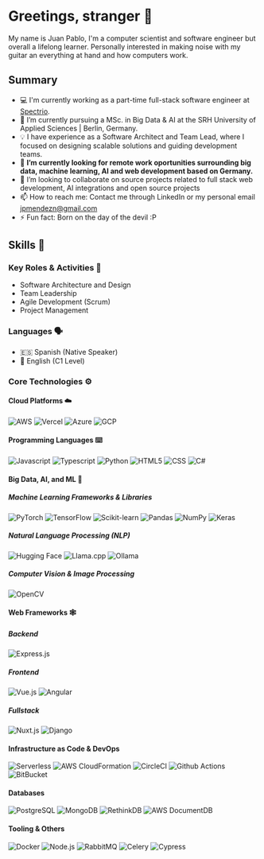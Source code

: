 # Greetings, stranger 🦾

My name is Juan Pablo, I'm a computer scientist and software engineer but overall a lifelong learner. Personally interested in making noise with my guitar an everything at hand and how computers work.

## Summary
- 💻 I'm currently working as a part-time full-stack software engineer at [Spectrio](spectrio.com).
- 🌱 I’m currently pursuing a MSc. in Big Data & AI at the SRH University of Applied Sciences | Berlin, Germany.
- 💡 I have experience as a Software Architect and Team Lead, where I focused on designing scalable solutions and guiding development teams.
- 🔭 **I’m currently looking for remote work oportunities surrounding big data, machine learning, AI and web development based on Germany.**
- 👯 I’m looking to collaborate on source projects related to full stack web development, AI integrations and open source projects
- 📫 How to reach me: Contact me through LinkedIn or my personal email jpmendezn@gmail.com
- ⚡ Fun fact: Born on the day of the devil :P

## Skills 🧰
### Key Roles & Activities 🔑
- Software Architecture and Design
- Team Leadership
- Agile Development (Scrum)
- Project Management
### Languages 🗣️
- 🇪🇸 Spanish (Native Speaker)
- 🏴󠁧󠁢󠁥󠁮󠁧󠁿 English (C1 Level)
### Core Technologies ⚙️
#### Cloud Platforms ☁️
![AWS](https://img.shields.io/badge/AWS-%23323330?style=for-the-badge&logo=amazonwebservices)
![Vercel](https://img.shields.io/badge/Vercel-%23323330?style=for-the-badge&logo=vercel)
![Azure](https://img.shields.io/badge/Azure_(Beginner)-%23323330?style=for-the-badge)
![GCP](https://img.shields.io/badge/GCP_(Beginner)-%23323330?style=for-the-badge&logo=googlecloud)

#### Programming Languages ⌨️
![Javascript](https://img.shields.io/badge/Javascript-%23323330?style=for-the-badge&logo=javascript)
![Typescript](https://img.shields.io/badge/Typescript-%23323330?style=for-the-badge&logo=typescript)
![Python](https://img.shields.io/badge/Python-%23323330?style=for-the-badge&logo=python)
![HTML5](https://img.shields.io/badge/HTML5-%23323330?style=for-the-badge&logo=html5)
![CSS](https://img.shields.io/badge/CSS-%23323330?style=for-the-badge&logo=css)
![C#](https://img.shields.io/badge/C%23-%23323330?style=for-the-badge&logo=dotnet)

#### Big Data, AI, and ML 🧠

##### Machine Learning Frameworks & Libraries
![PyTorch](https://img.shields.io/badge/PyTorch-%23323330?style=for-the-badge&logo=pytorch&logoColor=white)
![TensorFlow](https://img.shields.io/badge/TensorFlow-%23323330?style=for-the-badge&logo=tensorflow&logoColor=white)
![Scikit-learn](https://img.shields.io/badge/scikit--learn-%23323330?style=for-the-badge&logo=scikit-learn&logoColor=white)
![Pandas](https://img.shields.io/badge/pandas-%23323330.svg?style=for-the-badge&logo=pandas&logoColor=white)
![NumPy](https://img.shields.io/badge/numpy-%23323330.svg?style=for-the-badge&logo=numpy&logoColor=white)
![Keras](https://img.shields.io/badge/Keras-%23323330?style=for-the-badge&logo=keras&logoColor=white)

##### Natural Language Processing (NLP)
![Hugging Face](https://img.shields.io/badge/Hugging%20Face-%23323330?style=for-the-badge&logo=huggingface)
![Llama.cpp](https://img.shields.io/badge/Llama.cpp-%23323330?style=for-the-badge&logo=llama-cpp&logoColor=white)
![Ollama](https://img.shields.io/badge/Ollama-%23323330?style=for-the-badge&logo=ollama&logoColor=white) 

##### Computer Vision & Image Processing
![OpenCV](https://img.shields.io/badge/OpenCV-%23323330?style=for-the-badge&logo=opencv)

#### Web Frameworks 🕸️
##### Backend
![Express.js](https://img.shields.io/badge/Express.js-%23323330?style=for-the-badge&logo=express)

##### Frontend
![Vue.js](https://img.shields.io/badge/Vue.js-%23323330?style=for-the-badge&logo=vuedotjs)
![Angular](https://img.shields.io/badge/Angular-%23323330?style=for-the-badge&logo=angular)

##### Fullstack
![Nuxt.js](https://img.shields.io/badge/Nuxt.js-%23323330?style=for-the-badge&logo=nuxt)
![Django](https://img.shields.io/badge/Django-%23323330?style=for-the-badge&logo=django)

#### Infrastructure as Code & DevOps
![Serverless](https://img.shields.io/badge/Serverless-%23323330?style=for-the-badge&logo=serverless)
![AWS CloudFormation](https://img.shields.io/badge/AWS_CloudFormation-%23323330?style=for-the-badge&logo=amazonwebservices)
![CircleCI](https://img.shields.io/badge/CircleCI-%23323330?style=for-the-badge&logo=circleci)
![Github Actions](https://img.shields.io/badge/Github_Actions-%23323330?style=for-the-badge&logo=githubactions)
![BitBucket](https://img.shields.io/badge/Bitbucket_Automation-%23323330?style=for-the-badge&logo=bitbucket)

#### Databases
![PostgreSQL](https://img.shields.io/badge/PostgreSQL-%23323330?style=for-the-badge&logo=postgresql)
![MongoDB](https://img.shields.io/badge/MongoDB-%23323330?style=for-the-badge&logo=mongodb)
![RethinkDB](https://img.shields.io/badge/RethinkDB-%23323330?style=for-the-badge)
![AWS DocumentDB](https://img.shields.io/badge/AWS_DocumentDB-%23323330?style=for-the-badge&logo=amazonwebservices)

#### Tooling & Others
![Docker](https://img.shields.io/badge/Docker-%23323330?style=for-the-badge&logo=docker)
![Node.js](https://img.shields.io/badge/Node.js-%23323330?style=for-the-badge&logo=nodedotjs)
![RabbitMQ](https://img.shields.io/badge/RabbitMQ-%23323330?style=for-the-badge&logo=rabbitmq)
![Celery](https://img.shields.io/badge/Celery-%23323330?style=for-the-badge&logo=celery)
![Cypress](https://img.shields.io/badge/Cypress-%23323330?style=for-the-badge&logo=cypress)

